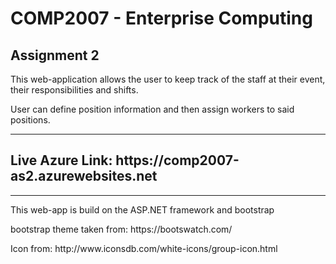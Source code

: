 <h1>COMP2007 - Enterprise Computing</h1>
<h2>Assignment 2</h2>
<p>This web-application allows the user to keep track of the staff at their event, their responsibilities and shifts.</p>
<p>User can define position information and then assign workers to said positions.</p>
<hr>
<h2>Live Azure Link: https://comp2007-as2.azurewebsites.net </h2>
<hr>
<p>This web-app is build on the ASP.NET framework and bootstrap</p>
<p>bootstrap theme taken from: https://bootswatch.com/ </p>
<p>Icon from: http://www.iconsdb.com/white-icons/group-icon.html </p>
